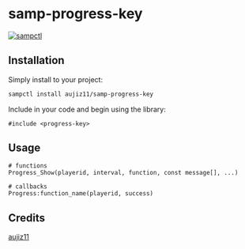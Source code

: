 # samp-progress-key

[![sampctl](https://img.shields.io/badge/sampctl-samp--progress--key-2f2f2f.svg?style=for-the-badge)](https://github.com/aujiz11/samp-progress-key)

<!--
Short description of your library, why it's useful, some examples, pictures or
videos. Link to your forum release thread too.

Remember: You can use "forumfmt" to convert this readme to forum BBCode!

What the sections below should be used for:

`## Installation`: Leave this section un-edited unless you have some specific
additional installation procedure.

`## Testing`: Whether your library is tested with a simple `main()` and `print`,
unit-tested, or demonstrated via prompting the player to connect, you should
include some basic information for users to try out your code in some way.

And finally, maintaining your version number`:

* Follow [Semantic Versioning](https://semver.org/)
* When you release a new version, update `VERSION` and `git tag` it
* Versioning is important for sampctl to use the version control features

Happy Pawning!
-->

## Installation

Simply install to your project:

```bash
sampctl install aujiz11/samp-progress-key
```

Include in your code and begin using the library:

```pawn
#include <progress-key>
```

## Usage

<!--
Write your code documentation or examples here. If your library is documented in
the source code, direct users there. If not, list your API and describe it well
in this section. If your library is passive and has no API, simply omit this
section.
-->
```
# functions
Progress_Show(playerid, interval, function, const message[], ...)

# callbacks
Progress:function_name(playerid, success)
```

## Credits

[aujiz11](https://github.com/aujiz11)
